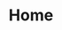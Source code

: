 ---
# Feel free to add content and custom Front Matter to this file.
# To modify the layout, see https://jekyllrb.com/docs/themes/#overriding-theme-defaults

layout: home
title: Home
heading: "Welcome to the Churchill Garden Club!"
subheading: "Enjoy these curated resources for all of your gardening and home needs."
banner: "/assets/images/banners/home.jpg"
---